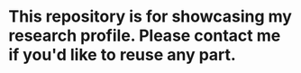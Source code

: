 # This repository is for showcasing my research profile. Please contact me if you'd like to reuse any part.
